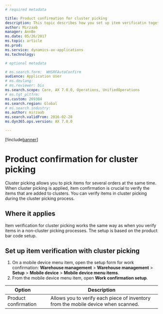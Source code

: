 ```yaml
---
# required metadata

title: Product confirmation for cluster picking
description: This topic describes how you set up item verificatin together with cluster picking.
author: Mirzaab
manager: AnnBe
ms.date: 05/26/2017
ms.topic: article
ms.prod: 
ms.service: dynamics-ax-applications
ms.technology: 

# optional metadata

# ms.search.form:  WHSRFAutoConfirm
audience: Application User
# ms.devlang: 
# ms.reviewer: bis
ms.search.scope: Core, AX 7.0.0, Operations, UnifiedOperations
# ms.tgt_pltfrm: 
ms.custom: 269384
ms.search.region: Global
# ms.search.industry: 
ms.author: mirzaab
ms.search.validFrom: 2016-02-28
ms.dyn365.ops.version: AX 7.0.0

---
```


[!include[banner](../includes/banner.md)]

# Product confirmation for cluster picking
Cluster picking allows you to pick items for several orders at the same time. When cluster picking is applied, item confirmation is crucial to verify the items that are added to clusters. You can verify items in cluster picking during the cluster picking process.

## Where it applies
Item verification for cluster picking works the same way as when you verify items in a non-cluster picking processes. The setup is based on the product bar code setup.

## Set up item verification with cluster picking
1.	On a mobile device menu item, open the setup form for work confirmation: **Warehouse management** > **Warehouse management** > **Setup** > **Mobile device** > **Mobile device menu items**.
2.	From the mobile device menu item, open **Work confirmation setup**.

| Option        | Description   | 
| ------------- | ------------- |
|Product confirmation | Allows you to verify each piece of inventory from the mobile device when scanned.|

